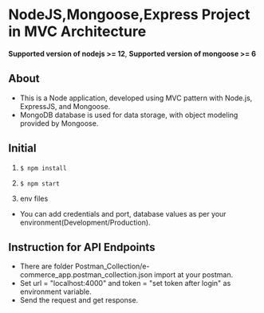# NodeJS,Mongoose,Express Project in MVC Architecture

**Supported version of nodejs >= 12**,
**Supported version of mongoose >= 6**

## About 
- This is a Node application, developed using MVC pattern with Node.js, ExpressJS, and Mongoose. 
- MongoDB database is used for data storage, with object modeling provided by Mongoose.

## Initial
1. ```$ npm install```
2. ```$ npm start```

3. env files
- You can add credentials and port, database values as per your environment(Development/Production).

## Instruction for API Endpoints
- There are folder Postman_Collection/e-commerce_app.postman_collection.json import at your postman.
- Set url = "localhost:4000" and token = "set token after login" as environment variable.
- Send the request and get response.
